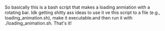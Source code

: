 So basically this is a bash script that makes a loading anmiation with a rotating bar. Idk getting shitty ass ideas to use it ve this script to a file (e.g., loading_animation.sh), make it executable.and then run it with ./loading_animation.sh. That's it!
